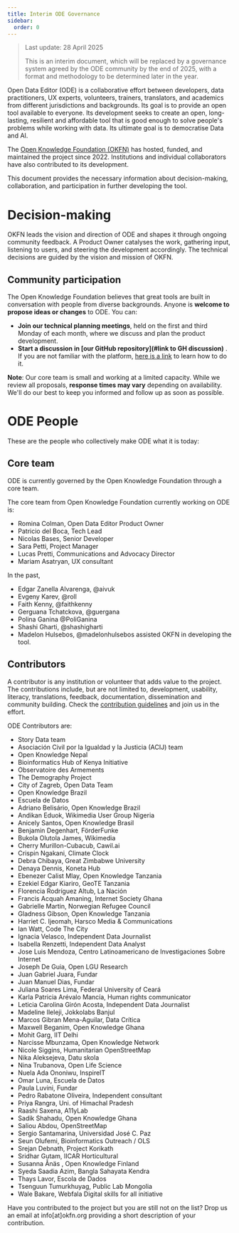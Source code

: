 ```yaml
---
title: Interim ODE Governance
sidebar:
  order: 0
---
```

> Last update: 28 April 2025
> 
> This is an interim document, which will be replaced by a governance system agreed by the ODE community by the end of 2025, with a format and methodology to be determined later in the year.

Open Data Editor (ODE) is a collaborative effort between developers, data practitioners, UX experts, volunteers, trainers, translators, and academics from different jurisdictions and backgrounds. Its goal is to provide an open tool available to everyone. Its development seeks to create an open, long-lasting, resilient and affordable tool that is good enough to solve people's problems while working with data. Its ultimate goal is to democratise Data and AI. 

The [Open Knowledge Foundation (OKFN)](https://okfn.org/) has hosted, funded, and maintained the project since 2022. Institutions and individual collaborators have also contributed to its development. 

This document provides the necessary information about decision-making, collaboration, and participation in further developing the tool. 

# Decision-making
OKFN leads the vision and direction of ODE and shapes it through ongoing community feedback. A Product Owner catalyses the work, gathering input, listening to users, and steering the development accordingly.
The technical decisions are guided by the vision and mission of OKFN.

## Community participation
The Open Knowledge Foundation believes that great tools are built in conversation with people from diverse backgrounds. Anyone is **welcome to propose ideas or changes** to ODE.
You can:
* **Join our technical planning meetings**, held on the first and third Monday of each month, where we discuss and plan the product development. 
* **Start a discussion in [our GitHub repository](#link to GH discussion)** . If you are not familiar with the platform, [here is a link](#LINK) to learn how to do it. 

**Note**: Our core team is small and working at a limited capacity. While we review all proposals, **response times may vary** depending on availability. We'll do our best to keep you informed and follow up as soon as possible.
# ODE People
These are the people who collectively make ODE what it is today:

## Core team
ODE is currently governed by the Open Knowledge Foundation through a core team.

The core team from Open Knowledge Foundation currently working on ODE is:
* Romina Colman, Open Data Editor Product Owner 
* Patricio del Boca, Tech Lead 
* Nicolas Bases, Senior Developer 
* Sara Petti, Project Manager
* Lucas Pretti, Communications and Advocacy Director 
* Mariam Asatryan, UX consultant

In the past, 
* Edgar Zanella Alvarenga, @aivuk
* Evgeny Karev, @roll
* Faith Kenny, @faithkenny
* Gerguana Tchatckova, @guergana
* Polina Ganina @PoliGanina 
* Shashi Gharti, @shashigharti
* Madelon Hulsebos, @madelonhulsebos
assisted OKFN in developing the tool. 

## Contributors
A contributor is any institution or volunteer that adds value to the project.
The contributions include, but are not limited to, development, usability, literacy, translations, feedback, documentation, dissemination and community building. Check the [contribution guidelines](https://opendataeditor.okfn.org/contributing/contribution-guidelines/) and join us in the effort. 

ODE Contributors are:

* Story Data team
* Asociación Civil por la Igualdad y la Justicia (ACIJ) team
* Open Knowledge Nepal
* Bioinformatics Hub of Kenya Initiative
* Observatoire des Armements
* The Demography Project
* City of Zagreb, Open Data Team
* Open Knowledge Brazil
* Escuela de Datos 
* Adriano Belisário, Open Knowledge Brazil
* Andikan Eduok, Wikimedia User Group Nigeria
* Anicely Santos, Open Knowledge Brasil
* Benjamin Degenhart, FörderFunke
* Bukola Olutola James, Wikimedia
* Cherry Murillon-Cubacub, Cawil.ai
* Crispin Ngakani, Climate Clock
* Debra Chibaya, Great Zimbabwe University
* Denaya Dennis, Koneta Hub
* Ebenezer Calist Mlay, Open Knowledge Tanzania
* Ezekiel Edgar Kiariro, GeoTE Tanzania
* Florencia Rodríguez Altub, La Nación
* Francis Acquah Amaning, Internet Society Ghana
* Gabrielle Martin, Norwegian Refugee Council
* Gladness Gibson, Open Knowledge Tanzania
* Harriet C. Ijeomah, Harsco Media & Communications
* Ian Watt, Code The City
* Ignacia Velasco, Independent Data Journalist
* Isabella Renzetti, Independent Data Analyst
* Jose Luis Mendoza, Centro Latinoamericano de Investigaciones Sobre Internet
* Joseph De Guia, Open LGU Research
* Juan Gabriel Juara, Fundar
* Juan Manuel Dias, Fundar
* Juliana Soares Lima, Federal University of Ceará
* Karla Patricia Arévalo Mancía, Human rights communicator
* Leticia Carolina Girón Acosta, Independent Data Journalist
* Madeline Ileleji, Jokkolabs Banjul
* Marcos Gibran Mena-Aguilar, Data Crítica
* Maxwell Beganim, Open Knowledge Ghana
* Mohit Garg, IIT Delhi
* Narcisse Mbunzama, Open Knowledge Network
* Nicole Siggins, Humanitarian OpenStreetMap
* Nika Aleksejeva, Datu skola
* Nina Trubanova, Open Life Science
* Nuela Ada Ononiwu, InspireIT
* Omar Luna, Escuela de Datos
* Paula Luvini, Fundar
* Pedro Rabatone Oliveira, Independent consultant
* Priya Rangra, Uni. of Himachal Pradesh
* Raashi Saxena, A11yLab
* Sadik Shahadu, Open Knowledge Ghana
* Saliou Abdou, OpenStreetMap
* Sergio Santamarina, Universidad José C. Paz
* Seun Olufemi, Bioinformatics Outreach / OLS
* Srejan Debnath, Project Korikath
* Sridhar Gutam, IICAR Horticultural
* Susanna Ånäs , Open Knowledge Finland
* Syeda Saadia Azim, Bangla Sahayata Kendra
* Thays Lavor, Escola de Dados
* Tsenguun Tumurkhuyag, Public Lab Mongolia
* Wale Bakare, Webfala Digital skills for all initiative	

Have you contributed to the project but you are still not on the list? Drop us an email at info[at]okfn.org providing a short description of your contribution.
